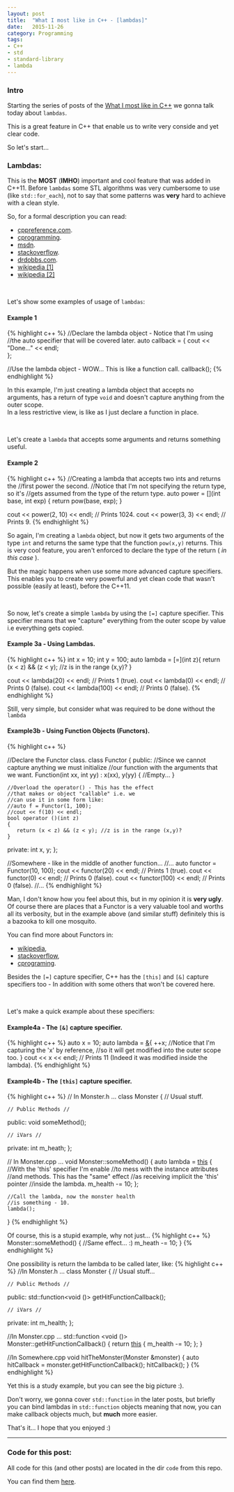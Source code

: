 ```yaml
---
layout: post
title:  "What I most like in C++ - [lambdas]"
date:   2015-11-26
category: Programming
tags: 
- C++
- std
- standard-library
- lambda
---
```


<!-- ####################################################################### -->
<!-- ####################################################################### -->


### Intro

Starting the series of posts of the 
[What I most like in C++](https://n2omatt.github.io/programming/2015/11/10/what_i_most_like_in_c++_intro.html)
we gonna talk today about ```lambdas```.

This is a great feature in C++ that enable us to write very conside and 
yet clear code.

So let's start...


<!-- ####################################################################### -->
<!-- ####################################################################### -->

### Lambdas:

This is the __MOST__ (__IMHO__) important and cool feature that was added in C++11. 
Before ```lambdas``` some STL algorithms was very cumbersome to use (like 
```std::for_each```), not to say that some patterns was __very__ hard to achieve 
with a clean style.

So, for a formal description you can read: 

* [cppreference.com](http://en.cppreference.com/w/cpp/language/lambda).
* [cprogramming](http://www.cprogramming.com/c++11/c++11-lambda-closures.html).
* [msdn](https://msdn.microsoft.com/en-us/library/dd293608.aspx).
* [stackoverflow](http://stackoverflow.com/questions/7627098/what-is-a-lambda-expression-in-c11).
* [drdobbs.com](http://www.drdobbs.com/cpp/lambdas-in-c11/240168241).
* [wikipedia [1]](https://en.wikipedia.org/wiki/C%2B%2B11)
* [wikipedia [2]](https://en.wikipedia.org/wiki/Anonymous_function)


<!-- ####################################################################### -->
<br>

Let's show some examples of usage of ```lambdas```:

#### Example 1

{% highlight c++ %}
//Declare the lambda object - Notice that I'm using
//the auto specifier that will be covered later.
auto callback = [](){
    cout << "Done..." << endl;  
};

//Use the lambda object - WOW... This is like a function call.
callback();
{% endhighlight %}

In this example, I'm just creating a lambda object that accepts no 
arguments, has a return of type ```void``` and doesn't capture anything 
from the outer scope.   
In a less restrictive view, is like as I just declare a function in place.


<!-- ####################################################################### -->
<br>

Let's create a ```lambda``` that accepts some arguments and returns 
something useful.

#### Example 2

{% highlight c++ %}
//Creating a lambda that accepts two ints and returns the 
//first power the second.
//Notice that I'm not specifying the return type, so it's 
//gets assumed from the type of the return type.
auto power = [](int base, int exp) {
    return pow(base, exp);
}

cout << power(2, 10) << endl; // Prints 1024.
cout << power(3,  3) << endl; // Prints    9.
{% endhighlight %}

So again, I'm creating a ```lambda``` object, but now it gets two 
arguments of the type ```int``` and returns the same type that the 
function ```pow(x,y)``` returns. This is very cool feature, 
you aren't enforced to declare the type of the return ( _in this case_ ). 

But the magic happens when use some more advanced capture specifiers.   
This enables you to create very powerful and yet clean code that wasn't 
possible (easily at least), before the C++11.


<!-- ####################################################################### -->
<br>

So now, let's create a simple ```lambda``` by using the ```[=]``` capture 
specifier. This specifier means that we "capture" everything from the outer 
scope by value i.e everything gets copied.

#### Example 3a - Using Lambdas.

{% highlight c++ %}
int x = 10;
int y = 100;
auto lambda = [=](int z){
    return (x < z) && (z < y); //z is in the range (x,y)?
}

cout << lambda(20)  << endl; // Prints 1 (true).
cout << lambda(0)   << endl; // Prints 0 (false).
cout << lambda(100) << endl; // Prints 0 (false).
{% endhighlight %}


<!-- ####################################################################### -->

Still, very simple, but consider what was required to be done 
without the ```lambda```

#### Example3b - Using Function Objects (Functors).
{% highlight c++ %}

//Declare the Functor class.
class Functor
{
public:
    //Since we cannot capture anything we must initialize
    //our function with the arguments that we want.
    Function(int xx, int yy) :
        x(xx), y(yy)
    {
        //Empty...
    }

    //Overload the operator() - This has the effect 
    //that makes or object "callable" i.e. we 
    //can use it in some form like:
    //auto f = Functor(1, 100);
    //cout << f(10) << endl;
    bool operator ()(int z)
    {
       return (x < z) && (z < y); //z is in the range (x,y)?
    }

private:
    int x, y;
};

//Somewhere - like in the middle of another function...
//...
auto functor = Functor(10, 100);
cout << functor(20)  << endl; // Prints 1 (true).
cout << functor(0)   << endl; // Prints 0 (false).
cout << functor(100) << endl; // Prints 0 (false).
//...
{% endhighlight %}

Man, I don't know how you feel about this, but in my opinion it is __very ugly__. 
Of course there are places that a Functor is a very valuable tool and worths 
all its verbosity, but in the example above (and similar stuff) definitely 
this is a bazooka to kill one mosquito.

You can find more about Functors in: 

* [wikipedia](https://en.wikipedia.org/wiki/Function_object), 
* [stackoverflow](http://stackoverflow.com/questions/356950/c-functors-and-their-uses), 
* [cprograming](http://www.cprogramming.com/tutorial/functors-function-objects-in-c++.html).

Besides the ```[=]``` capture specifier, C++ has the ```[this]``` and 
```[&]``` capture specifiers too - In addition with some others that
won't be covered here.


<!-- ####################################################################### -->
<br>

Let's make a quick example about these specifiers:

#### Example4a - The ```[&]``` capture specifier.
{% highlight c++ %}
auto x = 10;
auto lambda = [&](){
    ++x; //Notice that I'm capturing the 'x' by reference, 
         //so it will get modified into the outer scope too.
}
cout << x << endl; // Prints 11 (Indeed it was modified inside the lambda).
{% endhighlight %}

#### Example4b - The ```[this]``` capture specifier.
{% highlight c++ %}
// In Monster.h ...
class Monster
{
    // Usual stuff.

    // Public Methods //
public:
    void someMethod();

    // iVars //
private:
    int m_heath;
};

// In Monster.cpp ...
void Monster::someMethod()
{
    auto lambda = [this]()
    {
        //With the 'this' specifier I'm enable
        //to mess with the instance attributes 
        //and methods. This has the "same" effect
        //as receiving implicit the 'this' pointer
        //inside the lambda.
        m_health -= 10; 
    };

    //Call the lambda, now the monster health
    //is something - 10.
    lambda(); 
}
{% endhighlight %}

Of course, this is a stupid example, why not just...
{% highlight c++ %}
Monster::someMethod()
{
    //Same effect... :)
    m_heath -= 10;
}
{% endhighlight %}

One possibility is return the lambda to be called later, like:
{% highlight c++ %}
//In Monster.h ...
class Monster
{
    // Usual stuff...

    // Public Methods //
public:
    std::function<void ()> getHitFunctionCallback();

    // iVars //
private:
    int m_health;
};

//In Monster.cpp ...
std::function <void ()> Monster::getHitFunctionCallback()
{
    return [this]() { m_health -= 10; };
}

//In Somewhere.cpp
void hitTheMonster(Monster &monster)
{
    auto hitCallback = monster.getHitFunctionCallback();
    hitCallback();
}
{% endhighlight %}

Yet this is a study example, but you can see the big picture :).

Don't worry, we gonna cover ```std::function``` in the later posts, but briefly 
you can bind lambdas in ```std::function``` objects meaning that now, you can 
make callback objects much, but __much__ more easier.


That's it... I hope that you enjoyed :)


<!-- ######################################################################## -->
---

### Code for this post:

All code for this (and other posts) are located in 
the dir ```code``` from this repo.    

You can find them 
[here](https://github.com/N2OMatt/n2omatt.github.com/tree/master/code).
